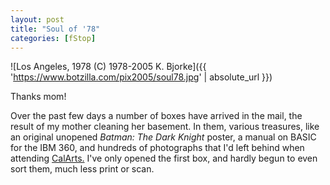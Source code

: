 ```yaml
---
layout: post
title: "Soul of '78"
categories: [fStop]
---
```



![Los Angeles, 1978 (C) 1978-2005 K. Bjorke]({{ 'https://www.botzilla.com/pix2005/soul78.jpg' | absolute_url }})


Thanks mom!

Over the past few days a number of boxes have arrived in the mail, the result of my mother cleaning her basement. In them, various treasures, like an original unopened <i>Batman: The Dark Knight</i> poster, a manual on BASIC for the IBM 360, and hundreds of photographs that I'd left behind when attending <a href="http://www.calarts.edu/">CalArts.</a> I've only opened the first box, and hardly begun to even sort them, much less print or scan.
